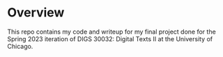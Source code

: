 # Overview

This repo contains my code and writeup for my final project done for
the Spring 2023 iteration of DIGS 30032: Digital Texts II at the University of Chicago. 
